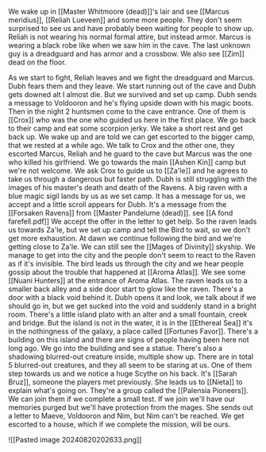 We wake up in [[Master Whitmoore (dead)]]'s lair and see [[Marcus meridius]], [[Reliah Lueveen]] and some more people. They don't seem surprised to see us and have probably been waiting for people to show up. Reliah is not wearing his normal formal attire, but instead armor. Marcus is wearing a black robe like when we saw him in the cave. The last unknown guy is a dreadguard and has armor and a crossbow.
We also see [[Zim]] dead on the floor.

As we start to fight, Reliah leaves and we fight the dreadguard and Marcus. Dubh fears them and they leave.
We start running out of the cave and Dubh gets downed alt I almost die. But we survived and set up camp. Dubh sends a message to Voldooron and he's flying upside down with his magic boots. Then in the night 2 huntsmen come to the cave entrance. One of them is [[Crox]] who was the one who guided us here in the first place.
We go back to their camp and eat some scorpion jerky.
We take a short rest and get back up. We wake up and are told we can get escorted to the bigger camp, that we rested at a while ago.
We talk to Crox and the other one, they escorted Marcus, Reliah and he guard to the cave but Marcus was the one who killed his girlfriend.
We go towards the main [[Ashen Kin]] camp but we're not welcome. We ask Crox to guide us  to [[Za'le]] and he agrees to take us through a dangerous but faster path. Dubh is still struggling with the images of his master's death and death of the Ravens. 
A big raven with a blue magic sigil lands by us as we set camp. It has a message for us, we accept and a little scroll appears for Dubh. It's a message from the [[Forsaken Ravens]] from [[Master Pandelume (dead)]]. see [[A fond farefell.pdf]]
We accept the offer in the letter to get help. So the raven leads us towards Za'le, but we set up camp and tell the Bird to wait, so we don't get more exhaustion. At dawn we continue following the bird and we're getting close to Za'le. We can still see the [[Mages of Divinity]] skyship. 
We manage to get into the city and the people don't seem to react to the Raven as if it's invisible. 
The bird leads us through the city and we hear people gossip about the trouble that happened at [[Aroma Atlas]]. We see some [[Nuani Hunters]] at the entrance of Aroma Atlas. The raven leads us to a smaller back alley and a side door start to glow like the raven. There's a door with a black void behind it. Dubh opens it and look, we talk about if we should go in, but we get sucked into the void and suddenly stand in a bright room. There's a little island plato with an alter and a small fountain, creek and bridge. But the island is not in the water, it is in the [[Ethereal Sea]] it's in the nothingness of the galaxy, a place called [[Fortunes Favor]].
There's a building on this island and there are signs of people having been here not long ago. We go into the building and see a statue. There's also a shadowing blurred-out creature inside, multiple show up. There are in total 5 blurred-out creatures, and they all seem to be staring at us. One of them step towards us and we notice a huge Scythe on his back. It's [[Sarah Bruz]], someone the players met previously. She leads us to [[Nieta]] to explain what's going on. They're a group called the [[Palensia Pioneers]]. We can join them if we complete a small test. If we join we'll have our memories purged but we'll have protection from the mages. She sends out a letter to Maeve, Voldooron and Nim, but Nim can't be reached.
We get escorted to a house, which if we complete the mission, will be ours.



![[Pasted image 20240820202633.png]]
